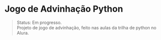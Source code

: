 # Jogo de Advinhação Python
> Status: Em progresso. <br>
> Projeto de jogo de advinhação, feito nas aulas da trilha de python no Alura.
